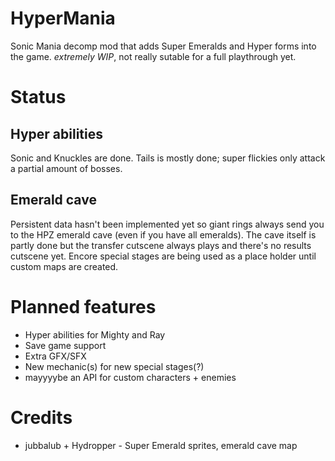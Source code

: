# HyperMania
Sonic Mania decomp mod that adds Super Emeralds and Hyper forms into the game.
*extremely WIP*, not really sutable for a full playthrough yet.
# Status
## Hyper abilities
Sonic and Knuckles are done. Tails is mostly done; super flickies only attack a partial amount of bosses.
## Emerald cave
Persistent data hasn't been implemented yet so giant rings always send you to the HPZ emerald cave (even if you have all emeralds). 
The cave itself is partly done but the transfer cutscene always plays and there's no results cutscene yet. Encore special stages are being used as a place holder until custom maps are created.
# Planned features
+ Hyper abilities for Mighty and Ray
+ Save game support
+ Extra GFX/SFX
+ New mechanic(s) for new special stages(?)
+ mayyyybe an API for custom characters + enemies

# Credits
+ jubbalub + Hydropper - Super Emerald sprites, emerald cave map